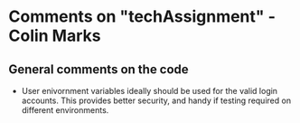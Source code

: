 # Comments on "techAssignment" - Colin Marks

## General comments on the code

- User enivornment variables ideally should be used for the valid login accounts. This provides better security, and handy if testing required on different environments.
